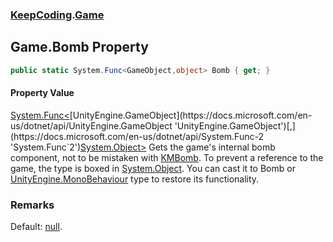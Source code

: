 ### [KeepCoding](KeepCoding.md 'KeepCoding').[Game](KeepCoding_Game.md 'KeepCoding.Game')
## Game.Bomb Property
```csharp
public static System.Func<GameObject,object> Bomb { get; }
```
#### Property Value
[System.Func&lt;](https://docs.microsoft.com/en-us/dotnet/api/System.Func-2 'System.Func`2')[UnityEngine.GameObject](https://docs.microsoft.com/en-us/dotnet/api/UnityEngine.GameObject 'UnityEngine.GameObject')[,](https://docs.microsoft.com/en-us/dotnet/api/System.Func-2 'System.Func`2')[System.Object](https://docs.microsoft.com/en-us/dotnet/api/System.Object 'System.Object')[&gt;](https://docs.microsoft.com/en-us/dotnet/api/System.Func-2 'System.Func`2')
Gets the game's internal bomb component, not to be mistaken with [KMBomb](https://docs.microsoft.com/en-us/dotnet/api/KMBomb 'KMBomb'). To prevent a reference to the game, the type is boxed in [System.Object](https://docs.microsoft.com/en-us/dotnet/api/System.Object 'System.Object'). You can cast it to Bomb or [UnityEngine.MonoBehaviour](https://docs.microsoft.com/en-us/dotnet/api/UnityEngine.MonoBehaviour 'UnityEngine.MonoBehaviour') type to restore its functionality.  
### Remarks
Default: [null](https://docs.microsoft.com/en-us/dotnet/csharp/language-reference/keywords/null 'https://docs.microsoft.com/en-us/dotnet/csharp/language-reference/keywords/null').  
